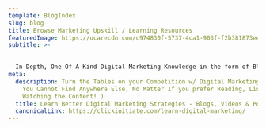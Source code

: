 ```yaml
---
template: BlogIndex
slug: blog
title: Browse Marketing Upskill / Learning Resources
featuredImage: https://ucarecdn.com/c974830f-5737-4ca1-903f-f2b381873ee9/
subtitle: >-
  

  In-Depth, One-Of-A-Kind Digital Marketing Knowledge in the form of Blogs, Podcasts & Video Content
meta:
  description: Turn the Tables on your Competition w/ Digital Marketing Knowledge
    You Cannot Find Anywhere Else, No Matter If you prefer Reading, Listening or
    Watching the Content! )
  title: Learn Better Digital Marketing Strategies - Blogs, Videos & Podcasts
  canonicalLink: https://clickinitiate.com/learn-digital-marketing/
---
```

